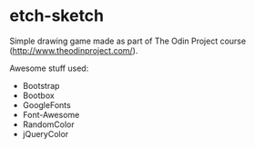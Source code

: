 etch-sketch
===========
Simple drawing game made as part of The Odin Project course (http://www.theodinproject.com/).

Awesome stuff used:
* Bootstrap
* Bootbox
* GoogleFonts
* Font-Awesome
* RandomColor
* jQueryColor